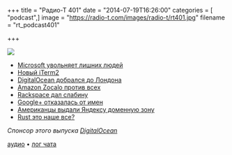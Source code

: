 +++
title = "Радио-Т 401"
date = "2014-07-19T16:26:00"
categories = [ "podcast",]
image = "https://radio-t.com/images/radio-t/rt401.jpg"
filename = "rt_podcast401"

+++

![](https://radio-t.com/images/radio-t/rt401.jpg)

* [Microsoft увольняет лишних людей](http://www.zdnet.com/beyond-12500-former-nokia-employees-who-else-is-microsoft-laying-off-7000031726/)
* [Новый iTerm2](http://www.iterm2.com/news.html)
* [DigitalOcean добрался до Лондона](https://www.digitalocean.com/company/blog/introducing-our-london-region/)
* [Amazon Zocalo против всех](http://prsm.tc/co9ZSj)
* [Rackspace дал слабину](http://gigaom.com/2014/07/15/rackspace-battling-amazon-tiers-cloud-services-to-show-off-its-strengths/)
* [Google+ отказалась от имен](http://www.techspot.com/news/57424-google-ends-long-standing-real-names-policy.html)
* [Американцы выдали Яндексу доменную зону](http://izvestia.ru/news/573843)
* [Rust это наше все?](http://prsm.tc/299jQB)

_Спонсор этого выпуска [DigitalOcean](https://www.digitalocean.com)_

[аудио](http://cdn.radio-t.com/rt_podcast401.mp3) • [лог чата](http://chat.radio-t.com/logs/radio-t-401.html)
<audio src="http://cdn.radio-t.com/rt_podcast401.mp3" preload="none"></audio>